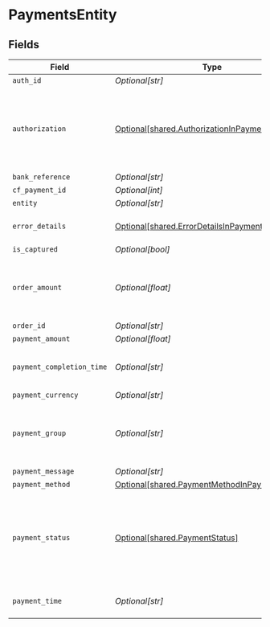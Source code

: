 # PaymentsEntity


## Fields

| Field                                                                                                                                                                                                                                                                  | Type                                                                                                                                                                                                                                                                   | Required                                                                                                                                                                                                                                                               | Description                                                                                                                                                                                                                                                            | Example                                                                                                                                                                                                                                                                |
| ---------------------------------------------------------------------------------------------------------------------------------------------------------------------------------------------------------------------------------------------------------------------- | ---------------------------------------------------------------------------------------------------------------------------------------------------------------------------------------------------------------------------------------------------------------------- | ---------------------------------------------------------------------------------------------------------------------------------------------------------------------------------------------------------------------------------------------------------------------- | ---------------------------------------------------------------------------------------------------------------------------------------------------------------------------------------------------------------------------------------------------------------------- | ---------------------------------------------------------------------------------------------------------------------------------------------------------------------------------------------------------------------------------------------------------------------- |
| `auth_id`                                                                                                                                                                                                                                                              | *Optional[str]*                                                                                                                                                                                                                                                        | :heavy_minus_sign:                                                                                                                                                                                                                                                     | N/A                                                                                                                                                                                                                                                                    |                                                                                                                                                                                                                                                                        |
| `authorization`                                                                                                                                                                                                                                                        | [Optional[shared.AuthorizationInPaymentsEntity]](../../models/shared/authorizationinpaymentsentity.md)                                                                                                                                                                 | :heavy_minus_sign:                                                                                                                                                                                                                                                     | The authorization details are present for payments which go through the preauthorization workflow. Or else this parameter will be null.                                                                                                                                | {"action":"CAPTURE","status":"PENDING","captured_amount":100,"start_time":"2022-02-09T18:04:34+05:30","end_time":"2022-02-19T18:04:34+05:30","approve_by":"2022-02-09T18:04:34+05:30","action_reference":"6595231908096894505959","action_time":"2022-08-03T16:09:51"} |
| `bank_reference`                                                                                                                                                                                                                                                       | *Optional[str]*                                                                                                                                                                                                                                                        | :heavy_minus_sign:                                                                                                                                                                                                                                                     | N/A                                                                                                                                                                                                                                                                    |                                                                                                                                                                                                                                                                        |
| `cf_payment_id`                                                                                                                                                                                                                                                        | *Optional[int]*                                                                                                                                                                                                                                                        | :heavy_minus_sign:                                                                                                                                                                                                                                                     | N/A                                                                                                                                                                                                                                                                    |                                                                                                                                                                                                                                                                        |
| `entity`                                                                                                                                                                                                                                                               | *Optional[str]*                                                                                                                                                                                                                                                        | :heavy_minus_sign:                                                                                                                                                                                                                                                     | N/A                                                                                                                                                                                                                                                                    |                                                                                                                                                                                                                                                                        |
| `error_details`                                                                                                                                                                                                                                                        | [Optional[shared.ErrorDetailsInPaymentsEntity]](../../models/shared/errordetailsinpaymentsentity.md)                                                                                                                                                                   | :heavy_minus_sign:                                                                                                                                                                                                                                                     | The error details are present only for failed payments                                                                                                                                                                                                                 | {"error_code":"TRANSACTION_DECLINED","error_description":"issuer bank or payment service provider declined the transaction","error_reason":"auth_declined","error_source":"customer"}                                                                                  |
| `is_captured`                                                                                                                                                                                                                                                          | *Optional[bool]*                                                                                                                                                                                                                                                       | :heavy_minus_sign:                                                                                                                                                                                                                                                     | N/A                                                                                                                                                                                                                                                                    |                                                                                                                                                                                                                                                                        |
| `order_amount`                                                                                                                                                                                                                                                         | *Optional[float]*                                                                                                                                                                                                                                                      | :heavy_minus_sign:                                                                                                                                                                                                                                                     | Order amount can be different from payment amount if you collect service fee from the customer                                                                                                                                                                         |                                                                                                                                                                                                                                                                        |
| `order_id`                                                                                                                                                                                                                                                             | *Optional[str]*                                                                                                                                                                                                                                                        | :heavy_minus_sign:                                                                                                                                                                                                                                                     | N/A                                                                                                                                                                                                                                                                    |                                                                                                                                                                                                                                                                        |
| `payment_amount`                                                                                                                                                                                                                                                       | *Optional[float]*                                                                                                                                                                                                                                                      | :heavy_minus_sign:                                                                                                                                                                                                                                                     | N/A                                                                                                                                                                                                                                                                    |                                                                                                                                                                                                                                                                        |
| `payment_completion_time`                                                                                                                                                                                                                                              | *Optional[str]*                                                                                                                                                                                                                                                        | :heavy_minus_sign:                                                                                                                                                                                                                                                     | This is the time when the payment reaches its terminal state                                                                                                                                                                                                           |                                                                                                                                                                                                                                                                        |
| `payment_currency`                                                                                                                                                                                                                                                     | *Optional[str]*                                                                                                                                                                                                                                                        | :heavy_minus_sign:                                                                                                                                                                                                                                                     | N/A                                                                                                                                                                                                                                                                    |                                                                                                                                                                                                                                                                        |
| `payment_group`                                                                                                                                                                                                                                                        | *Optional[str]*                                                                                                                                                                                                                                                        | :heavy_minus_sign:                                                                                                                                                                                                                                                     | Type of payment group. One of ['upi', 'card', 'app', 'netbanking', 'paylater', 'cardless_emi']                                                                                                                                                                         |                                                                                                                                                                                                                                                                        |
| `payment_message`                                                                                                                                                                                                                                                      | *Optional[str]*                                                                                                                                                                                                                                                        | :heavy_minus_sign:                                                                                                                                                                                                                                                     | N/A                                                                                                                                                                                                                                                                    |                                                                                                                                                                                                                                                                        |
| `payment_method`                                                                                                                                                                                                                                                       | [Optional[shared.PaymentMethodInPaymentsEntity]](../../models/shared/paymentmethodinpaymentsentity.md)                                                                                                                                                                 | :heavy_minus_sign:                                                                                                                                                                                                                                                     | N/A                                                                                                                                                                                                                                                                    |                                                                                                                                                                                                                                                                        |
| `payment_status`                                                                                                                                                                                                                                                       | [Optional[shared.PaymentStatus]](../../models/shared/paymentstatus.md)                                                                                                                                                                                                 | :heavy_minus_sign:                                                                                                                                                                                                                                                     | The transaction status can be one of  ["SUCCESS", "NOT_ATTEMPTED", "FAILED", "USER_DROPPED", "VOID", "CANCELLED", "PENDING"]                                                                                                                                           |                                                                                                                                                                                                                                                                        |
| `payment_time`                                                                                                                                                                                                                                                         | *Optional[str]*                                                                                                                                                                                                                                                        | :heavy_minus_sign:                                                                                                                                                                                                                                                     | This is the time when the payment was initiated                                                                                                                                                                                                                        |                                                                                                                                                                                                                                                                        |
